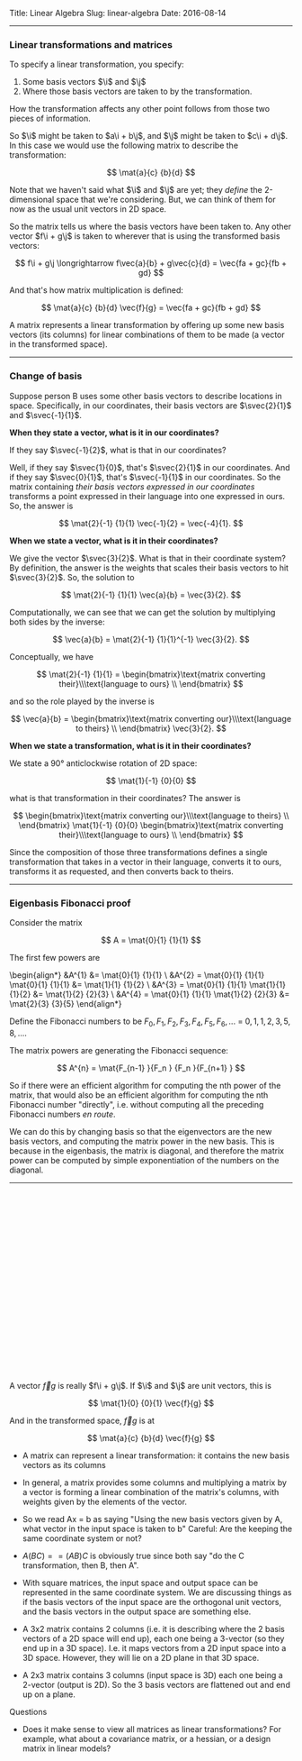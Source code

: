 Title: Linear Algebra
Slug: linear-algebra
Date: 2016-08-14

$$
\newcommand{\i}{\mathbf{i}}
\newcommand{\j}{\mathbf{j}}
\newcommand{\vec}[2]{\begin{pmatrix}#1\\#2\end{pmatrix}}
\newcommand{\mat}[4]{\begin{bmatrix}#1 & #2\\#3 & #4\\ \end{bmatrix}}
\newcommand{\svec}[2]{\tiny{\vec{#1}{#2}}}
$$


-------------------------------------------------------------------------------
### Linear transformations and matrices
To specify a linear transformation, you specify:

1. Some basis vectors $\i$ and $\j$
2. Where those basis vectors are taken to by the transformation.

How the transformation affects any other point follows from those two pieces of
information.

So $\i$ might be taken to $a\i + b\j$, and $\j$ might be taken to $c\i + d\j$.
In this case we would use the following matrix to describe the
transformation:

$$
\mat{a}{c}
    {b}{d}
$$

Note that we haven't said what $\i$ and $\j$ are yet; they _define_ the
2-dimensional space that we're considering. But, we can think of them for now
as the usual unit vectors in 2D space.

So the matrix tells us where the basis vectors have been taken to. Any other
vector $f\i + g\j$ is taken to wherever that is using the transformed basis
vectors:

$$
f\i + g\j \longrightarrow f\vec{a}{b} + g\vec{c}{d} = \vec{fa + gc}{fb + gd}
$$


And that's how matrix multiplication is defined:

$$
\mat{a}{c}
    {b}{d} \vec{f}{g} = \vec{fa + gc}{fb + gd}
$$


A matrix represents a linear transformation by offering up some new basis
vectors (its columns) for linear combinations of them to be made (a vector in
the transformed space).

-------------------------------------------------------------------------------
### Change of basis

Suppose person B uses some other basis vectors to describe locations in
space. Specifically, in our coordinates, their basis vectors are
$\svec{2}{1}$ and $\svec{-1}{1}$.


**When they state a vector, what is it in our coordinates?**

If they say $\svec{-1}{2}$, what is that in our coordinates?

Well, if they say $\svec{1}{0}$, that's $\svec{2}{1}$ in our
coordinates. And if they say $\svec{0}{1}$, that's $\svec{-1}{1}$ in our
coordinates. So the matrix containing _their basis vectors expressed in our
coordinates_ transforms a point expressed in their language into one expressed
in ours. So, the answer is

$$
\mat{2}{-1}
    {1}{1} \vec{-1}{2} = \vec{-4}{1}.
$$


**When we state a vector, what is it in their coordinates?**

We give the vector $\svec{3}{2}$. What is that in their coordinate system? By
definition, the answer is the weights that scales their basis vectors to hit $\svec{3}{2}$. So, the solution to

$$
\mat{2}{-1}
    {1}{1} \vec{a}{b} = \vec{3}{2}.
$$


Computationally, we can see that we can get the solution by multiplying both sides by the inverse:

$$
\vec{a}{b} = \mat{2}{-1}
                 {1}{1}^{-1} \vec{3}{2}.
$$

Conceptually, we have

$$
\mat{2}{-1}
    {1}{1} =
\begin{bmatrix}\text{matrix converting their}\\\text{language to ours} \\ \end{bmatrix}
$$

and so the role played by the inverse is

$$
\vec{a}{b} =
\begin{bmatrix}\text{matrix converting our}\\\text{language to theirs} \\ \end{bmatrix}
\vec{3}{2}.
$$

**When we state a transformation, what is it in their coordinates?**

We state a 90° anticlockwise rotation of 2D space:

$$
\mat{1}{-1}
    {0}{0}
$$

what is that transformation in their coordinates? The answer is

$$
\begin{bmatrix}\text{matrix converting our}\\\text{language to theirs} \\ \end{bmatrix}
\mat{1}{-1}
    {0}{0}
\begin{bmatrix}\text{matrix converting their}\\\text{language to ours} \\ \end{bmatrix}
$$

Since the composition of those three transformations defines a single transformation that takes in a vector in their language, converts it to ours, transforms it as requested, and then converts back to theirs.


-------------------------------------------------------------------------------
### Eigenbasis Fibonacci proof

Consider the matrix

$$
A = \mat{0}{1}
        {1}{1}
$$

The first few powers are

\begin{align*}
&A^{1} &= \mat{0}{1}
              {1}{1}
\\
&A^{2} = \mat{0}{1}
             {1}{1} \mat{0}{1}
                       {1}{1} &= \mat{1}{1}
                                     {1}{2}
\\
&A^{3} = \mat{0}{1}
             {1}{1} \mat{1}{1}
                        {1}{2} &= \mat{1}{2}
                                      {2}{3}
\\
&A^{4} = \mat{0}{1}
             {1}{1} \mat{1}{2}
                        {2}{3} &= \mat{2}{3}
                                      {3}{5}
\end{align*}

Define the Fibonacci numbers to be $F_0, F_1, F_2, F_3, F_4, F_5, F_6, ...$ = $0, 1, 1, 2, 3, 5, 8, ...$.

The matrix powers are generating the Fibonacci sequence:

$$
A^{n} = \mat{F_{n-1} }{F_n      }
            {F_n     }{F_{n+1} }
$$

So if there were an efficient algorithm for computing the nth power of the matrix, that would also be an efficient algorithm for computing the nth Fibonacci number "directly", i.e. without computing all the preceding Fibonacci numbers _en route_.

We can do this by changing basis so that the eigenvectors are the new basis vectors, and computing the matrix power in the new basis. This is because in the eigenbasis, the matrix is diagonal, and therefore the matrix power can be computed by simple exponentiation of the numbers on the diagonal.




-------------------------------------------------------------------------------
<br><br><br><br><br><br><br><br><br><br><br><br><br><br><br><br><br><br><br>


A vector $\vec{f}{g}$ is really $f\i + g\j$. If $\i$ and $\j$ are unit
vectors, this is

$$
\mat{1}{0}
    {0}{1} \vec{f}{g}
$$

And in the transformed space, $\vec{f}{g}$ is at

$$
\mat{a}{c}
    {b}{d} \vec{f}{g}
$$


- A matrix can represent a linear transformation: it contains the new basis
  vectors as its columns

- In general, a matrix provides some columns and multiplying a matrix by a
  vector is forming a linear combination of the matrix's columns, with weights
  given by the elements of the vector.

- So we read Ax = b as saying "Using the new basis vectors given by A, what
  vector in the input space is taken to b" Careful: Are the keeping the same
  coordinate system or not?

- $A(BC) == (AB)C$ is obviously true since both say "do the C transformation,
  then B, then A".

- With square matrices, the input space and output space can be represented in
  the same coordinate system. We are discussing things as if the basis vectors
  of the input space are the orthogonal unit vectors, and the basis vectors in
  the output space are something else.

- A 3x2 matrix contains 2 columns (i.e. it is describing where the 2 basis
  vectors of a 2D space will end up), each one being a 3-vector (so they end up
  in a 3D space). I.e. it maps vectors from a 2D input space into a 3D
  space. However, they will lie on a 2D plane in that 3D space.

- A 2x3 matrix contains 3 columns (input space is 3D) each one being a 2-vector
  (output is 2D). So the 3 basis vectors are flattened out and end up on a
  plane.


Questions

- Does it make sense to view all matrices as linear transformations? For
  example, what about a covariance matrix, or a hessian, or a design matrix in
  linear models?
